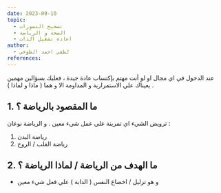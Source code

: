 ```yaml
---
date: 2023-09-10
topic:
  - تصحيح التصورات
  - الصحة و الرياضة
  - اعادة تشغيل الذات
author:
  - لطفي احمد الطوخي
references:
---
```

عند الدخول في اي مجال او لو أنت مهتم بإكتساب عادة جيدة ، فعليك بسؤالين مهمين يعيناك علي الاستمرارية و المداومة الا و هما ( ماذا و لماذا  ) . 
## 1. ما المقصود بالرياضة ؟ 
ترويض الشيء اي تمرينة علي عمل شيء معين . 
و الرياضة نوعان : 
1. رياضة البدن 
2. رياضة القلب / الروح 
## 2. ما الهدف من الرياضة / لماذا الرياضة ؟ 
- و هو تزليل / اخضاع النفس ( الدابة ) علي فعل شيء معين
